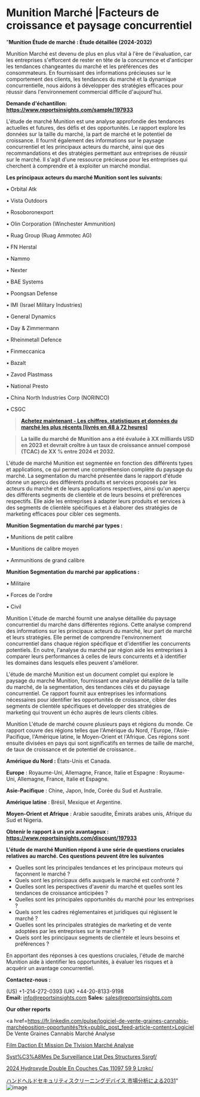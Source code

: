 # Munition Marché |Facteurs de croissance et paysage concurrentiel

"<strong>Munition Étude de marché : Étude détaillée (2024-2032)</strong>

Munition Marché est devenu de plus en plus vital à l'ère de l'évaluation, car les entreprises s'efforcent de rester en tête de la concurrence et d'anticiper les tendances changeantes du marché et les préférences des consommateurs. En fournissant des informations précieuses sur le comportement des clients, les tendances du marché et la dynamique concurrentielle, nous aidons à développer des stratégies efficaces pour réussir dans l'environnement commercial difficile d'aujourd'hui.

<strong>Demande d'échantillon: <a href=https://www.reportsinsights.com/sample/197933>https://www.reportsinsights.com/sample/197933</a></strong>

L'étude de marché Munition est une analyse approfondie des tendances actuelles et futures, des défis et des opportunités. Le rapport explore les données sur la taille du marché, la part de marché et le potentiel de croissance. Il fournit également des informations sur le paysage concurrentiel et les principaux acteurs du marché, ainsi que des recommandations et des stratégies permettant aux entreprises de réussir sur le marché. Il s'agit d'une ressource précieuse pour les entreprises qui cherchent à comprendre et à exploiter un marché mondial.

<strong>Les principaux acteurs du marché Munition sont les suivants:</strong>

• Orbital Atk

• Vista Outdoors

• Rosoboronexport

• Olin Corporation (Winchester Ammunition)

• Ruag Group (Ruag Ammotec AG)

• FN Herstal

• Nammo

• Nexter

• BAE Systems

• Poongsan Defense

• IMI (Israel Military Industries)

• General Dynamics

• Day & Zimmermann

• Rheinmetall Defence

• Finmeccanica

• Bazalt

• Zavod Plastmass

• National Presto

• China North Industries Corp (NORINCO)

• CSGC
<blockquote><a href=https://www.reportsinsights.com/buynow/197933><span style=text-decoration: underline;><strong>Achetez maintenant - Les chiffres, statistiques et données du marché les plus récents [livrés en 48 à 72 heures]</strong></span></a></blockquote>
<blockquote><span style=text-decoration: underline;><strong>La taille du marché de Munition ans a été évaluée à XX milliards USD en 2023 et devrait croître à un taux de croissance annuel composé (TCAC) de XX % entre 2024 et 2032.</strong></span></blockquote>
L'étude de marché Munition est segmentée en fonction des différents types et applications, ce qui permet une compréhension complète du paysage du marché. La segmentation du marché présentée dans le rapport d'étude donne un aperçu des différents produits et services proposés par les acteurs du marché et de leurs applications respectives, ainsi qu'un aperçu des différents segments de clientèle et de leurs besoins et préférences respectifs. Elle aide les entreprises à adapter leurs produits et services à des segments de clientèle spécifiques et à élaborer des stratégies de marketing efficaces pour cibler ces segments.

<strong>Munition Segmentation du marché par types :</strong>

• Munitions de petit calibre

• Munitions de calibre moyen

• Ammunitions de grand calibre

<strong>Munition Segmentation du marché par applications :</strong>

• Militaire

• Forces de l'ordre

• Civil

Munition L'étude de marché fournit une analyse détaillée du paysage concurrentiel du marché dans différentes régions. Cette analyse comprend des informations sur les principaux acteurs du marché, leur part de marché et leurs stratégies. Elle permet de comprendre l'environnement concurrentiel dans chaque région spécifique et d'identifier les concurrents potentiels. En outre, l'analyse du marché par région aide les entreprises à comparer leurs performances à celles de leurs concurrents et à identifier les domaines dans lesquels elles peuvent s'améliorer.

L'étude de marché Munition est un document complet qui explore le paysage du marché Munition, fournissant une analyse détaillée de la taille du marché, de la segmentation, des tendances clés et du paysage concurrentiel. Ce rapport fournit aux entreprises les informations nécessaires pour identifier les opportunités de croissance, cibler des segments de clientèle spécifiques et développer des stratégies de marketing qui trouvent un écho auprès de leurs clients cibles.

Munition L'étude de marché couvre plusieurs pays et régions du monde. Ce rapport couvre des régions telles que l'Amérique du Nord, l'Europe, l'Asie-Pacifique, l'Amérique latine, le Moyen-Orient et l'Afrique. Ces régions sont ensuite divisées en pays qui sont significatifs en termes de taille de marché, de taux de croissance et de potentiel de croissance..

<strong>Amérique du Nord :</strong> États-Unis et Canada.

<strong>Europe</strong> : Royaume-Uni, Allemagne, France, Italie et Espagne : Royaume-Uni, Allemagne, France, Italie et Espagne.

<strong>Asie-Pacifique</strong> : Chine, Japon, Inde, Corée du Sud et Australie.

<strong>Amérique latine</strong> : Brésil, Mexique et Argentine.

<strong>Moyen-Orient et Afrique</strong> : Arabie saoudite, Émirats arabes unis, Afrique du Sud et Nigeria.

<strong>Obtenir le rapport à un prix avantageux : <a href=https://www.reportsinsights.com/discount/197933>https://www.reportsinsights.com/discount/197933</a></strong>

<strong>L'étude de marché Munition répond à une série de questions cruciales relatives au marché. Ces questions peuvent être les suivantes</strong>
<ul>
  <li>Quelles sont les principales tendances et les principaux moteurs qui façonnent le marché ?</li>
  <li>Quels sont les principaux défis auxquels le marché est confronté ?</li>
  <li>Quelles sont les perspectives d'avenir du marché et quelles sont les tendances de croissance anticipées ?</li>
  <li>Quelles sont les principales opportunités du marché pour les entreprises ?</li>
  <li>Quels sont les cadres réglementaires et juridiques qui régissent le marché ?</li>
  <li>Quelles sont les principales stratégies de marketing et de vente adoptées par les entreprises sur le marché ?</li>
  <li>Quels sont les principaux segments de clientèle et leurs besoins et préférences ?</li>
</ul>
En apportant des réponses à ces questions cruciales, l'étude de marché Munition aide à identifier les opportunités, à évaluer les risques et à acquérir un avantage concurrentiel.

<strong>Contactez-nous :</strong>

(US) +1-214-272-0393
(UK) +44-20-8133-9198
<strong>Email:</strong> <a>info@reportsinsights.com</a>
<strong>Sales:</strong> <a>sales@reportsinsights.com</a>

<strong>Our other reports</strong>

<a href=https://fr.linkedin.com/pulse/logiciel-de-vente-graines-cannabis-marchéposition-opportunités?trk=public_post_feed-article-content>Logiciel De Vente Graines Cannabis Marché Analyse</a>

<a href=https://www.linkedin.com/pulse/film-daction-et-%C3%A9mission-de-t%C3%A9l%C3%A9vision-march%C3%A9-wmzdf/>Film Daction Et Mission De Tlvision Marché Analyse</a>

<a href=https://www.linkedin.com/pulse/syst%C3%A8mes-de-surveillance-l%C3%A9tat-des-structures-ssrgf/>Syst%C3%A8Mes De Surveillance Ltat Des Structures Ssrgf/</a>

<a href=https://www.linkedin.com/pulse/2024-hydroxyde-double-en-couches-cas-11097-59-9-lrokc/>2024 Hydroxyde Double En Couches Cas 11097 59 9 Lrokc/</a>

<a href=https://www.linkedin.com/pulse/ハンドヘルドセキュリティスクリーニングデバイス-市場-2030-年までの成長-業界の注目-bizintel-chronicle-360/>ハンドヘルドセキュリティスクリーニングデバイス 市場分析による2031</a>"
![image](https://github.com/daminid12/RImarketexcellence/assets/158430485/ecc84c53-e2ca-4c40-9ddb-4ba8d551b0b2)
